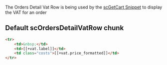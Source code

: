 The Orders Detail Vat Row is being used by the [scGetCart Snippet](../Snippets/scGetCart)  to display the VAT for an order

## Default scOrdersDetailVatRow chunk

```` html
<tr>
    <td>&nbsp;</td>
    <td>[[+vat.label]]</td>
    <td class="costs">[[+vat.price_formatted]]</td>
</tr>
```` 